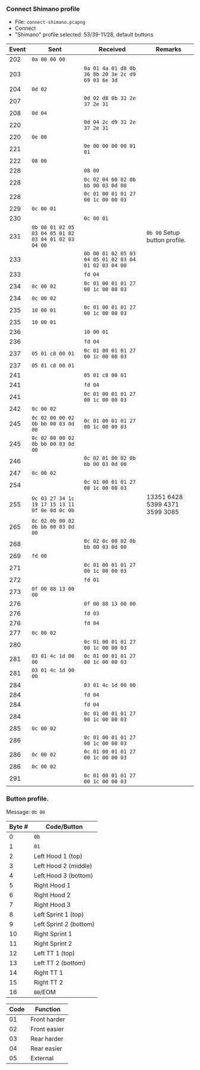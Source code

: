 ### Connect Shimano profile

- File: `connect-shimano.pcapng`
- Connect
- "Shimano" profile selected: 53/39-11/28, default buttons

| Event | Sent | Received | Remarks
|-------|------|----------| -------
| 202 | `0a 00 00 00` | |  |
| 203 | | `0a 01 4a 01 d8 0b 36 8b 20 3e 2c d9 69 03 6e 3d` | |
| 204 | `0d 02` | |  |
| 207 | | `0d 02 d8 0b 31 2e 37 2e 31` | |
| 208 | `0d 04` | |  |
| 220 | | `0d 04 2c d9 31 2e 37 2e 31` | |
| 220 | `0e 00` | |  |
| 221 | | `0e 00 00 00 00 01 01` | |
| 222 | `08 00` | |  |
| 228 | | `08 00` | |
| 228 | | `0c 02 04 00 02 0b bb 00 03 0d 00` | |
| 228 | | `0c 01 00 01 01 27 00 1c 00 00 03` | |
| 229 | `0c 00 01` | |  |
| 230 | | `0c 00 01` | |
| 231 | `0b 00 01 02 05 03 04 05 01 02 03 04 01 02 03 04 00` | | `0b 00` Setup button profile. |
| 233 | | `0b 00 01 02 05 03 04 05 01 02 03 04 01 02 03 04 00` | |
| 233 | | `fd 04` | |
| 234 | `0c 00 02` | `0c 01 00 01 01 27 00 1c 00 00 03` |  |
| 234 | `0c 00 02` | |  |
| 235 | `10 00 01` | `0c 01 00 01 01 27 00 1c 00 00 03` |  |
| 235 | `10 00 01` | |  |
| 236 | | `10 00 01` | |
| 236 | | `fd 04` | |
| 237 | `05 01 c8 00 01` | `0c 01 00 01 01 27 00 1c 00 00 03` |  |
| 237 | `05 01 c8 00 01` | |  |
| 241 | | `05 01 c8 00 01` | |
| 241 | | `fd 04` | |
| 241 | | `0c 01 00 01 01 27 00 1c 00 00 03` | |
| 242 | `0c 00 02` | |  |
| 245 | `0c 02 00 00 02 0b bb 00 03 0d 00` | `0c 01 00 01 01 27 00 1c 00 00 03` |  |
| 245 | `0c 02 00 00 02 0b bb 00 03 0d 00` | |  |
| 246 | | `0c 02 01 00 02 0b bb 00 03 0d 00` | |
| 247 | `0c 00 02` | |  |
| 254 | | `0c 01 00 01 01 27 00 1c 00 00 03` | |
| 255 | `0c 03 27 34 1c 19 17 15 13 11 0f 0e 0d 0c 0b` | | 13351 6428 5399 4371 3599 3085 |
| 265 | `0c 02 0b 00 02 0b bb 00 03 0d 00` | |  |
| 268 | | `0c 02 0c 00 02 0b bb 00 03 0d 00` | |
| 269 | `fd 00` | |  |
| 271 | | `0c 01 00 01 01 27 00 1c 00 00 03` | |
| 272 | | `fd 01` | |
| 273 | `0f 00 88 13 00 00` | |  |
| 276 | | `0f 00 88 13 00 00` | |
| 276 | | `fd 03` | |
| 276 | | `fd 04` | |
| 277 | `0c 00 02` | |  |
| 280 | | `0c 01 00 01 01 27 00 1c 00 00 03` | |
| 281 | `03 01 4c 1d 00 00` | `0c 01 00 01 01 27 00 1c 00 00 03` |  |
| 281 | `03 01 4c 1d 00 00` | |  |
| 284 | | `03 01 4c 1d 00 00` | |
| 284 | | `fd 04` | |
| 284 | | `fd 04` | |
| 284 | | `0c 01 00 01 01 27 00 1c 00 00 03` | |
| 285 | `0c 00 02` | |  |
| 286 | | `0c 01 00 01 01 27 00 1c 00 00 03` | |
| 286 | `0c 00 02` | `0c 01 00 01 01 27 00 1c 00 00 03` |  |
| 286 | `0c 00 02` | |  |
| 291 | | `0c 01 00 01 01 27 00 1c 00 00 03` | |


### Button profile.

Message: `0b 00`

| Byte # | Code/Button |
|--------|--------|
|  0     | `0b` |
|  1     | `01` |
|  2     | Left Hood 1 (top)    |
|  3     | Left Hood 2 (middle) |
|  4     | Left Hood 3 (bottom) |
|  5     | Right Hood 1 |
|  6     | Right Hood 2 |
|  7     | Right Hood 3 |
|  8     | Left Sprint 1 (top)    |
|  9     | Left Sprint 2 (bottom) |
|  10    | Right Sprint 1    |
|  11    | Right Sprint 2 |
|  12    | Left TT 1 (top)    |
|  13    | Left TT 2 (bottom) |
|  14    | Right TT 1 |
|  15    | Right TT 2 |
|  16    | `00`/EOM |

| Code | Function |
| -----|----------|
| 01   | Front harder |
| 02   | Front easier |
| 03   | Rear harder |
| 04   | Rear easier |
| 05   | External |

